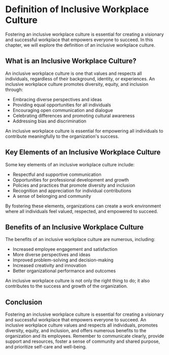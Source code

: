 Definition of Inclusive Workplace Culture
===========================================================================================

Fostering an inclusive workplace culture is essential for creating a visionary and successful workplace that empowers everyone to succeed. In this chapter, we will explore the definition of an inclusive workplace culture.

What is an Inclusive Workplace Culture?
---------------------------------------

An inclusive workplace culture is one that values and respects all individuals, regardless of their background, identity, or experiences. An inclusive workplace culture promotes diversity, equity, and inclusion through:

* Embracing diverse perspectives and ideas
* Providing equal opportunities for all individuals
* Encouraging open communication and dialogue
* Celebrating differences and promoting cultural awareness
* Addressing bias and discrimination

An inclusive workplace culture is essential for empowering all individuals to contribute meaningfully to the organization's success.

Key Elements of an Inclusive Workplace Culture
----------------------------------------------

Some key elements of an inclusive workplace culture include:

* Respectful and supportive communication
* Opportunities for professional development and growth
* Policies and practices that promote diversity and inclusion
* Recognition and appreciation for individual contributions
* A sense of belonging and community

By fostering these elements, organizations can create a work environment where all individuals feel valued, respected, and empowered to succeed.

Benefits of an Inclusive Workplace Culture
------------------------------------------

The benefits of an inclusive workplace culture are numerous, including:

* Increased employee engagement and satisfaction
* More diverse perspectives and ideas
* Improved problem-solving and decision-making
* Increased creativity and innovation
* Better organizational performance and outcomes

An inclusive workplace culture is not only the right thing to do; it also contributes to the success and growth of the organization.

Conclusion
----------

Fostering an inclusive workplace culture is essential for creating a visionary and successful workplace that empowers everyone to succeed. An inclusive workplace culture values and respects all individuals, promotes diversity, equity, and inclusion, and offers numerous benefits to the organization and its employees. Remember to communicate clearly, provide support and resources, foster a sense of community and shared purpose, and prioritize self-care and well-being.
